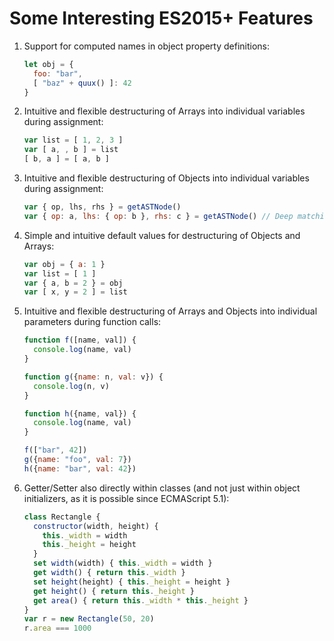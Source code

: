 # Some Interesting ES2015+ Features

1. Support for computed names in object property definitions:

    ```javascript
    let obj = {
      foo: "bar",
      [ "baz" + quux() ]: 42
    }
    ```

2. Intuitive and flexible destructuring of Arrays into individual variables during assignment:

    ```javascript
    var list = [ 1, 2, 3 ]
    var [ a, , b ] = list
    [ b, a ] = [ a, b ]
    ```

3. Intuitive and flexible destructuring of Objects into individual variables during assignment:

    ```javascript
    var { op, lhs, rhs } = getASTNode()
    var { op: a, lhs: { op: b }, rhs: c } = getASTNode() // Deep matching
    ```

4. Simple and intuitive default values for destructuring of Objects and Arrays:

    ```javascript
    var obj = { a: 1 }
    var list = [ 1 ]
    var { a, b = 2 } = obj
    var [ x, y = 2 ] = list
    ```

5. Intuitive and flexible destructuring of Arrays and Objects into individual parameters during function calls:

    ```javascript
    function f([name, val]) {
      console.log(name, val)
    }

    function g({name: n, val: v}) {
      console.log(n, v)
    }

    function h({name, val}) {
      console.log(name, val)
    }

    f(["bar", 42])
    g({name: "foo", val: 7})
    h({name: "bar", val: 42})
    ```

6. Getter/Setter also directly within classes (and not just within object initializers, as it is possible since ECMAScript 5.1):

    ```javascript
    class Rectangle {
      constructor(width, height) {
        this._width = width
        this._height = height
      }
      set width(width) { this._width = width }
      get width() { return this._width }
      set height(height) { this._height = height }
      get height() { return this._height }
      get area() { return this._width * this._height }
    }
    var r = new Rectangle(50, 20)
    r.area === 1000
    ```
